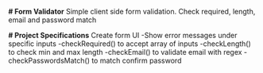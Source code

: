 **# Form Validator**
Simple client side form validation. Check required, length, email and password match

**# Project Specifications**
Create form UI
-Show error messages under specific inputs
-checkRequired() to accept array of inputs
-checkLength() to check min and max length
-checkEmail() to validate email with regex
-checkPasswordsMatch() to match confirm password
